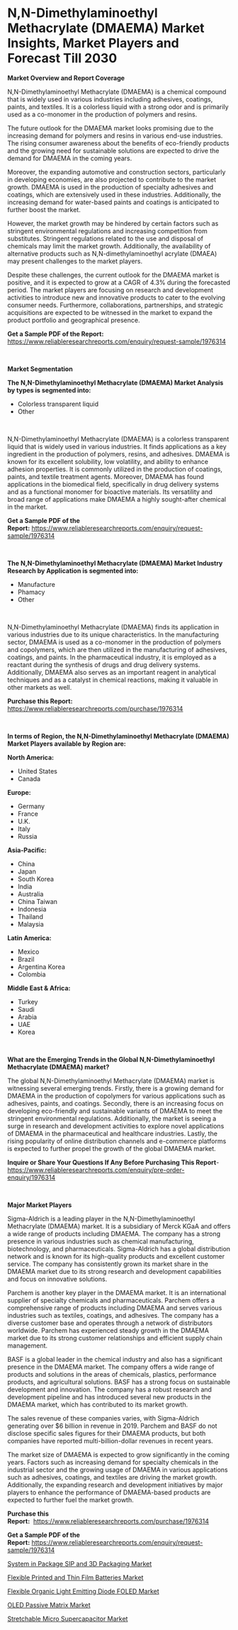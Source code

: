 <p><h1>N,N-Dimethylaminoethyl Methacrylate (DMAEMA) Market Insights, Market Players and Forecast Till 2030</h1></p><p><strong>Market Overview and Report Coverage</strong></p>
<p><p>N,N-Dimethylaminoethyl Methacrylate (DMAEMA) is a chemical compound that is widely used in various industries including adhesives, coatings, paints, and textiles. It is a colorless liquid with a strong odor and is primarily used as a co-monomer in the production of polymers and resins.</p><p>The future outlook for the DMAEMA market looks promising due to the increasing demand for polymers and resins in various end-use industries. The rising consumer awareness about the benefits of eco-friendly products and the growing need for sustainable solutions are expected to drive the demand for DMAEMA in the coming years.</p><p>Moreover, the expanding automotive and construction sectors, particularly in developing economies, are also projected to contribute to the market growth. DMAEMA is used in the production of specialty adhesives and coatings, which are extensively used in these industries. Additionally, the increasing demand for water-based paints and coatings is anticipated to further boost the market.</p><p>However, the market growth may be hindered by certain factors such as stringent environmental regulations and increasing competition from substitutes. Stringent regulations related to the use and disposal of chemicals may limit the market growth. Additionally, the availability of alternative products such as N,N-dimethylaminoethyl acrylate (DMAEA) may present challenges to the market players.</p><p>Despite these challenges, the current outlook for the DMAEMA market is positive, and it is expected to grow at a CAGR of 4.3% during the forecasted period. The market players are focusing on research and development activities to introduce new and innovative products to cater to the evolving consumer needs. Furthermore, collaborations, partnerships, and strategic acquisitions are expected to be witnessed in the market to expand the product portfolio and geographical presence.</p></p>
<p><strong>Get a Sample PDF of the Report:</strong> <a href="https://www.reliableresearchreports.com/enquiry/request-sample/1976314">https://www.reliableresearchreports.com/enquiry/request-sample/1976314</a></p>
<p>&nbsp;</p>
<p><strong>Market Segmentation</strong></p>
<p><strong>The N,N-Dimethylaminoethyl Methacrylate (DMAEMA) Market Analysis by types is segmented into:</strong></p>
<p><ul><li>Colorless transparent liquid</li><li>Other</li></ul></p>
<p>&nbsp;</p>
<p><p>N,N-Dimethylaminoethyl Methacrylate (DMAEMA) is a colorless transparent liquid that is widely used in various industries. It finds applications as a key ingredient in the production of polymers, resins, and adhesives. DMAEMA is known for its excellent solubility, low volatility, and ability to enhance adhesion properties. It is commonly utilized in the production of coatings, paints, and textile treatment agents. Moreover, DMAEMA has found applications in the biomedical field, specifically in drug delivery systems and as a functional monomer for bioactive materials. Its versatility and broad range of applications make DMAEMA a highly sought-after chemical in the market.</p></p>
<p><strong>Get a Sample PDF of the Report:</strong>&nbsp;<a href="https://www.reliableresearchreports.com/enquiry/request-sample/1976314">https://www.reliableresearchreports.com/enquiry/request-sample/1976314</a></p>
<p>&nbsp;</p>
<p><strong>The N,N-Dimethylaminoethyl Methacrylate (DMAEMA) Market Industry Research by Application is segmented into:</strong></p>
<p><ul><li>Manufacture</li><li>Phamacy</li><li>Other</li></ul></p>
<p>&nbsp;</p>
<p><p>N,N-Dimethylaminoethyl Methacrylate (DMAEMA) finds its application in various industries due to its unique characteristics. In the manufacturing sector, DMAEMA is used as a co-monomer in the production of polymers and copolymers, which are then utilized in the manufacturing of adhesives, coatings, and paints. In the pharmaceutical industry, it is employed as a reactant during the synthesis of drugs and drug delivery systems. Additionally, DMAEMA also serves as an important reagent in analytical techniques and as a catalyst in chemical reactions, making it valuable in other markets as well.</p></p>
<p><strong>Purchase this Report:</strong>&nbsp; <a href="https://www.reliableresearchreports.com/purchase/1976314">https://www.reliableresearchreports.com/purchase/1976314</a></p>
<p>&nbsp;</p>
<p><strong>In terms of Region, the N,N-Dimethylaminoethyl Methacrylate (DMAEMA) Market Players available by Region are:</strong></p>
<p>
    <p> <strong> North America: </strong>
        <ul>
            <li>United States</li>
            <li>Canada</li>
        </ul>
        </p> 
    <p> <strong> Europe: </strong>
        <ul>
            <li>Germany</li>
            <li>France</li>
            <li>U.K.</li>
            <li>Italy</li>
            <li>Russia</li>
        </ul>
        </p> 
    <p> <strong> Asia-Pacific: </strong>
        <ul>
            <li>China</li>
            <li>Japan</li>
            <li>South Korea</li>
            <li>India</li>
            <li>Australia</li>
            <li>China Taiwan</li>
            <li>Indonesia</li>
            <li>Thailand</li>
            <li>Malaysia</li>
        </ul>
        </p> 
    <p> <strong> Latin America: </strong>
        <ul>
            <li>Mexico</li>
            <li>Brazil</li>
            <li>Argentina Korea</li>
            <li>Colombia</li>
        </ul>
        </p> 
    <p> <strong> Middle East & Africa: </strong>
        <ul>
            <li>Turkey</li>
            <li>Saudi</li>
            <li>Arabia</li>
            <li>UAE</li>
            <li>Korea</li>
        </ul>
    </p>
    </p>
<p>&nbsp;</p>
<p><strong>What are the Emerging Trends in the Global N,N-Dimethylaminoethyl Methacrylate (DMAEMA) market?</strong></p>
<p><p>The global N,N-Dimethylaminoethyl Methacrylate (DMAEMA) market is witnessing several emerging trends. Firstly, there is a growing demand for DMAEMA in the production of copolymers for various applications such as adhesives, paints, and coatings. Secondly, there is an increasing focus on developing eco-friendly and sustainable variants of DMAEMA to meet the stringent environmental regulations. Additionally, the market is seeing a surge in research and development activities to explore novel applications of DMAEMA in the pharmaceutical and healthcare industries. Lastly, the rising popularity of online distribution channels and e-commerce platforms is expected to further propel the growth of the global DMAEMA market.</p></p>
<p><strong>Inquire or Share Your Questions If Any Before Purchasing This Report</strong>- <a href="https://www.reliableresearchreports.com/enquiry/pre-order-enquiry/1976314">https://www.reliableresearchreports.com/enquiry/pre-order-enquiry/1976314</a></p>
<p>&nbsp;</p>
<p><strong>Major Market Players</strong></p>
<p><p>Sigma-Aldrich is a leading player in the N,N-Dimethylaminoethyl Methacrylate (DMAEMA) market. It is a subsidiary of Merck KGaA and offers a wide range of products including DMAEMA. The company has a strong presence in various industries such as chemical manufacturing, biotechnology, and pharmaceuticals. Sigma-Aldrich has a global distribution network and is known for its high-quality products and excellent customer service. The company has consistently grown its market share in the DMAEMA market due to its strong research and development capabilities and focus on innovative solutions.</p><p>Parchem is another key player in the DMAEMA market. It is an international supplier of specialty chemicals and pharmaceuticals. Parchem offers a comprehensive range of products including DMAEMA and serves various industries such as textiles, coatings, and adhesives. The company has a diverse customer base and operates through a network of distributors worldwide. Parchem has experienced steady growth in the DMAEMA market due to its strong customer relationships and efficient supply chain management.</p><p>BASF is a global leader in the chemical industry and also has a significant presence in the DMAEMA market. The company offers a wide range of products and solutions in the areas of chemicals, plastics, performance products, and agricultural solutions. BASF has a strong focus on sustainable development and innovation. The company has a robust research and development pipeline and has introduced several new products in the DMAEMA market, which has contributed to its market growth.</p><p>The sales revenue of these companies varies, with Sigma-Aldrich generating over $6 billion in revenue in 2019. Parchem and BASF do not disclose specific sales figures for their DMAEMA products, but both companies have reported multi-billion-dollar revenues in recent years.</p><p>The market size of DMAEMA is expected to grow significantly in the coming years. Factors such as increasing demand for specialty chemicals in the industrial sector and the growing usage of DMAEMA in various applications such as adhesives, coatings, and textiles are driving the market growth. Additionally, the expanding research and development initiatives by major players to enhance the performance of DMAEMA-based products are expected to further fuel the market growth.</p></p>
<p><strong>Purchase this Report:</strong>&nbsp;&nbsp;<a href="https://www.reliableresearchreports.com/purchase/1976314">https://www.reliableresearchreports.com/purchase/1976314</a></p>
<p></p>
<p><strong>Get a Sample PDF of the Report:</strong>&nbsp;<a href="https://www.reliableresearchreports.com/enquiry/request-sample/1976314">https://www.reliableresearchreports.com/enquiry/request-sample/1976314</a></p>
<p><p><a href="https://medium.com/@yashreports27/system-in-package-sip-and-3d-packaging-market-competitive-analysis-market-trends-and-forecast-to-d013fba6245b">System in Package SIP and 3D Packaging Market</a></p><p><a href="https://medium.com/@primeyash92/flexible-printed-and-thin-film-batteries-market-the-key-to-successful-business-strategy-forecast-7195e47091cb">Flexible Printed and Thin Film Batteries Market</a></p><p><a href="https://medium.com/@shivay151299/flexible-organic-light-emitting-diode-foled-market-research-report-its-history-and-forecast-2023-00303235a091">Flexible Organic Light Emitting Diode FOLED Market</a></p><p><a href="https://medium.com/@santoshh992151/oled-passive-matrix-market-comprehensive-assessment-by-type-application-and-geography-0b95ce306da3">OLED Passive Matrix Market</a></p><p><a href="https://medium.com/@shiv151299/stretchable-micro-supercapacitor-market-trends-forecast-and-competitive-analysis-to-2030-f7dfb8400319">Stretchable Micro Supercapacitor Market</a></p></p>